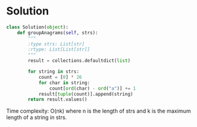 # Solution

```Python
class Solution(object):
    def groupAnagrams(self, strs):
        """
        :type strs: List[str]
        :rtype: List[List[str]]
        """
        result = collections.defaultdict(list)

        for string in strs:
            count = [0] * 26
            for char in string:
                count[ord(char) - ord("a")] += 1
            result[tuple(count)].append(string)
        return result.values()
```

Time complexity: O(nk) where n is the length of strs and k is the maximum length of a string in strs.
